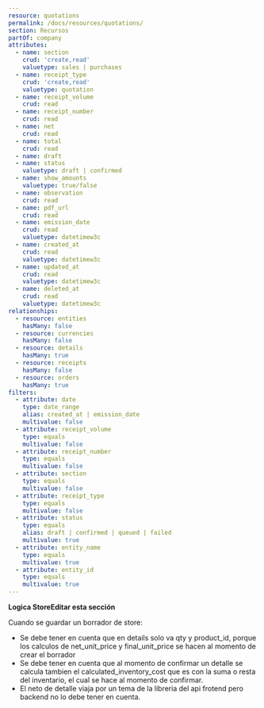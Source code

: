 ```yaml
---
resource: quotations
permalink: /docs/resources/quotations/
section: Recursos
partOf: company
attributes:
  - name: section
    crud: 'create,read'
    valuetype: sales | purchases
  - name: receipt_type
    crud: 'create,read'
    valuetype: quotation
  - name: receipt_volume
    crud: read
  - name: receipt_number
    crud: read
  - name: net
    crud: read
  - name: total
    crud: read
  - name: draft
  - name: status
    valuetype: draft | confirmed
  - name: show_amounts
    valuetype: true/false
  - name: observation
    crud: read
  - name: pdf_url
    crud: read
  - name: emission_date
    crud: read
    valuetype: datetimew3c
  - name: created_at
    crud: read
    valuetype: datetimew3c
  - name: updated_at
    crud: read
    valuetype: datetimew3c
  - name: deleted_at
    crud: read
    valuetype: datetimew3c
relationships:
  - resource: entities
    hasMany: false
  - resource: currencies
    hasMany: false
  - resource: details
    hasMany: true
  - resource: receipts
    hasMany: false
  - resource: orders
    hasMany: true
filters:
  - attribute: date
    type: date_range
    alias: created_at | emission_date
    multivalue: false
  - attribute: receipt_volume
    type: equals
    multivalue: false
  - attribute: receipt_number
    type: equals
    multivalue: false
  - attribute: section
    type: equals
    multivalue: false
  - attribute: receipt_type
    type: equals
    multivalue: false
  - attribute: status
    type: equals
    alias: draft | confirmed | queued | failed
    multivalue: true
  - attribute: entity_name
    type: equals
    multivalue: true
  - attribute: entity_id
    type: equals
    multivalue: true
---
```


**Logica StoreEditar esta sección**

Cuando se guardar un borrador de store:

- Se debe tener en cuenta que en details solo va qty y product_id, porque los calculos de net_unit_price y final_unit_price se hacen al momento de crear el borrador
- Se debe tener en cuenta que al momento de confirmar un detalle se calcula tambien el calculated_inventory_cost que es con la suma o resta del inventario, el cual se hace al momento de confirmar.
- El neto de detalle viaja por un tema de la libreria del api frotend pero backend no lo debe tener en cuenta.
